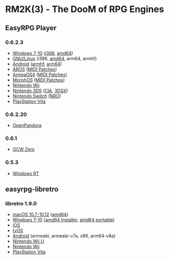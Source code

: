 # RM2K(3) - The DooM of RPG Engines

## EasyRPG Player
### 0.6.2.3
- [Windows 7-10](https://easyrpg.org/player/downloads/#release-windows) ([i386](https://easyrpg.org/downloads/player/0.6.2.3/EasyRPG_Player-0.6.2.3-Windows.zip), [amd64](https://easyrpg.org/downloads/player/0.6.2.3/EasyRPG_Player-0.6.2.3-Windows-x64.zip))
- [GNU/Linux](https://easyrpg.org/player/downloads/#release-linux) (i386, [amd64](https://easyrpg.org/downloads/player/0.6.2.3/easyrpg-player-0.6.2.3-linux.tar.gz), arm64, armhf)
- [Android](https://easyrpg.org/player/downloads/#release-android) ([armhf](https://easyrpg.org/downloads/player/0.6.2.3/EasyRpgPlayerActivity-0.6.2.3.apk), [arm64](https://easyrpg.org/downloads/player/0.6.2.3/EasyRpgPlayerActivity-0.6.2.3.apk))
- [AROS](http://bszili.morphos.me/ports/easyrpg-aros.lha) ([MIDI Patches](https://www.libsdl.org/projects/SDL_mixer/timidity/timidity.tar.gz))
- [AmigaOS4](http://bszili.morphos.me/ports/easyrpg-os4.lha) ([MIDI Patches](https://www.libsdl.org/projects/SDL_mixer/timidity/timidity.tar.gz))
- [MorphOS](http://bszili.morphos.me/ports/easyrpg-mos.lha) ([MIDI Patches](https://www.libsdl.org/projects/SDL_mixer/timidity/timidity.tar.gz))
- [Nintendo Wii](https://easyrpg.org/downloads/player/0.6.2.3/EasyRPG_Player-0.6.2.3-Wii.zip)
- [Nintendo 3DS](https://easyrpg.org/player/downloads/#release-other) ([CIA](https://easyrpg.org/downloads/player/0.6.2.3/EasyRPG_Player-0.6.2.3-3ds.cia), [3DSX](https://easyrpg.org/downloads/player/0.6.2.3/EasyRPG_Player-0.6.2.3-3ds.zip))
- [Nintendo Switch](https://easyrpg.org/player/downloads/#release-other) ([NRO](https://easyrpg.org/downloads/player/0.6.2.3/EasyRPG_Player-0.6.2.3-Switch.zip))
- [PlayStation Vita](https://easyrpg.org/downloads/player/0.6.2.3/EasyRPG_Player-0.6.2.3-Vita.vpk)
### 0.6.2.20
- [OpenPandora](https://repo.openpandora.org/?page=detail&app=easyrpgplayer_ptitseb)
### 0.6.1
- [GCW Zero](https://easyrpg.org/downloads/player/0.6.1/EasyRPG_Player-0.6.1-GCW-Zero.opk)
### 0.5.3
- [Windows RT](https://easyrpg.org/downloads/player/0.5.3/EasyRPG_Player-0.5.3-Windows-arm.zip)

## easyrpg-libretro
### libretro 1.9.0 
- [macOS 10.7-10.12](https://buildbot.libretro.com/stable/1.9.0/apple/osx/x86_64/) ([amd64](https://buildbot.libretro.com/stable/1.9.0/apple/osx/x86_64/RetroArch.dmg))
- [Windows 7-10](https://buildbot.libretro.com/stable/1.9.0/windows/x86_64) ([amd64 Installer](https://buildbot.libretro.com/stable/1.9.0/windows/x86_64/RetroArch-x64-setup.exe), [amd64 portable](https://buildbot.libretro.com/stable/1.9.0/windows/x86_64/RetroArch.7z))
- [iOS](https://buildbot.libretro.com/stable/1.9.0/apple/ios/RetroArch.ipa)
- [tvOS](https://buildbot.libretro.com/stable/1.9.0/apple/tvos/RetroArch-tvOS.ipa)
- [Android](https://buildbot.libretro.com/stable/1.9.0/android/) (armeabi, armeabi-v7a, x86, arm64-v8a)
- [Nintendo Wii U](https://buildbot.libretro.com/stable/1.9.0/nintendo/wiiu/RetroArch_rpx.7z)
- [Nintendo Wii](https://buildbot.libretro.com/stable/1.9.0/nintendo/wii/RetroArch.7z)
- [PlayStation Vita](https://buildbot.libretro.com/stable/1.9.0/playstation/vita/RetroArch.vpk)
